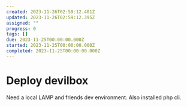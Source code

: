 ```yaml
---
created: 2023-11-26T02:59:12.401Z
updated: 2023-11-26T02:59:12.395Z
assigned: ""
progress: 0
tags: []
due: 2023-11-25T00:00:00.000Z
started: 2023-11-25T00:00:00.000Z
completed: 2023-11-25T00:00:00.000Z
---
```


# Deploy devilbox

Need a local LAMP and friends dev environment. Also installed php cli.
